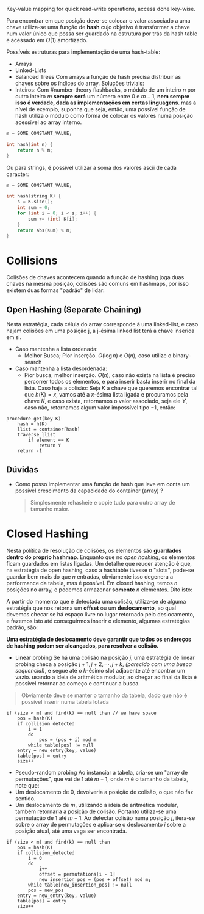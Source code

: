 Key-value mapping for quick read-write operations, access done key-wise.

Para encontrar em que posição deve-se colocar o valor associado a uma chave utiliza-se uma função de **hash** cujo objetivo é transformar a chave num valor único que possa ser guardado na estrutura por trás da hash table e acessado em $O(1)$ amortizado.

Possíveis estruturas para implementação de uma hash-table:
- Arrays
- Linked-Lists
- Balanced Trees
Com arrays a função de hash precisa distribuir as chaves sobre os índices do array.
Soluções triviais:
- Inteiros:
Com #number-theory  flashbacks, o módulo de um inteiro $n$ por outro inteiro $m$ **sempre será** um número entre $0$ e $m - 1$, **nem sempre isso é verdade, dada as implementações em certas linguagens**. mas a nível de exemplo, suponha que seja, então, uma possível função de hash utiliza o módulo como forma de colocar os valores numa posição acessível ao array interno.

```cpp
m = SOME_CONSTANT_VALUE;

int hash(int n) {
	return n % m;
}
```

Ou para strings, é possível utilizar a soma dos valores ascii de cada caracter:

```cpp
m = SOME_CONSTANT_VALUE;

int hash(string K) {
	s = K.size();
	int sum = 0;
	for (int i = 0; i < s; i++) {
		sum += (int) K[i];	
	}
	return abs(sum) % m;
} 
```

# Collisions

Colisões de chaves acontecem quando a função de hashing joga duas chaves na mesma posição, colisões são comuns em hashmaps, por isso existem duas formas "padrão" de lidar:

## Open Hashing (Separate Chaining)

Nesta estratégia, cada célula do array corresponde à uma linked-list, e caso hajam colisões em uma posição j, a j-ésima linked list terá a chave inserida em si.
- Caso mantenha a lista ordenada: 
	- Melhor Busca; Pior inserção. $O(\log n)$ e $O(n)$, caso utilize o binary-search 
- Caso mantenha a lista desordenada:
	- Pior busca; melhor inserção. $O(n)$, caso não exista na lista é preciso percorrer todos os elementos, e para inserir basta inserir no final da lista.
Caso haja a colisão: Seja $K$ a chave que queremos encontrar tal que $h(K) = x$, vamos até a $x$-ésima lista ligada e procuramos pela chave $K$, e caso exista, retornamos o valor associado, seja ele $Y$, caso não, retornamos algum valor impossível tipo $-1$, então:

```
procedure get(key K)
	hash = h(K)
	llist = container[hash]
	traverse llist
		if element == K
			return Y
	return -1
```

## Dúvidas
- Como posso implementar uma função de hash que leve em conta um possível crescimento da capacidade do container (array) ?
	>Simplesmente rehasheie e copie tudo para outro array de tamanho maior.

# Closed Hashing

Nesta política de resolução de colisões, os elementos são **guardados dentro do próprio hashmap**. Enquanto que no *open hashing*, os elementos ficam guardados em listas ligadas. 
Um detalhe que reuqer atenção é que, na estratégia de open hashing, caso a hashtable tivesse $n$ "slots", pode-se guardar bem mais do que $n$ entradas, obviamente isso degenera a performance da tabela, mas é possível.
Em closed hashing, temos $n$ posições no array, e podemos armazenar **somente** $n$ elementos. Dito isto:

A partir do momento que é detectada uma colisão, utiliza-se de alguma estratégia que nos retorna um **offset** ou um **deslocamento**, ao qual devemos checar se há espaço livre no lugar retornado pelo deslocamento, e fazemos isto até conseguirmos inserir o elemento, algumas estratégias padrão, são:

**Uma estratégia de deslocamento deve garantir que todos os endereços de hashing podem ser alcançados, para resolver a colisão.**

- Linear probing
Se há uma colisão na posição $j$, uma estratégia de linear probing checa a posição $j + 1,j+2,\cdots,j+k$, *(parecido com uma busca sequencial)*, e segue até o $k$-ésimo slot adjacente até encontrar um vazio. usando a ideia de aritmética modular, ao chegar ao final da lista é possível retornar ao começo e continuar a busca.

>Obviamente deve se manter o tamanho da tabela, dado que não é possível inserir numa tabela lotada

```
if (size < m) and find(k) == null then // we have space
	pos = hash(K)
	if collision detected
		i = 1
		do
			pos = (pos + i) mod m
		while table[pos] != null
	entry = new_entry(key, value)
	table[pos] = entry
	size++
```

- Pseudo-random probing
Ao instanciar a tabela, cria-se um "array de permutações", que vai de $1$ até $m-1$, onde $m$ é o tamanho da tabela, note que:
- Um deslocamento de $0$, devolveria a posição de colisão, o que náo faz sentido.
- Um deslocamento de $m$, utilizando a ideia de aritmética modular, também retornaria a posição de colisão.
Portanto utiliza-se uma permutação de $1$ até $m - 1$.
Ao detectar colisão numa posição $j$, itera-se sobre o array de permutações e aplica-se o deslocamento $i$ sobre a posição atual, até uma vaga ser encontrada.

```
if (size < m) and find(k) == null then
	pos = hash(K)
	if collision_detected
		i = 0
		do
			i++
			offset = permutations[i - 1]
			new_insertion_pos = (pos + offset) mod m;
		while table[new_insertion_pos] != null
		pos = new_pos
	entry = new_entry(key, value)
	table[pos] = entry
	size++
```